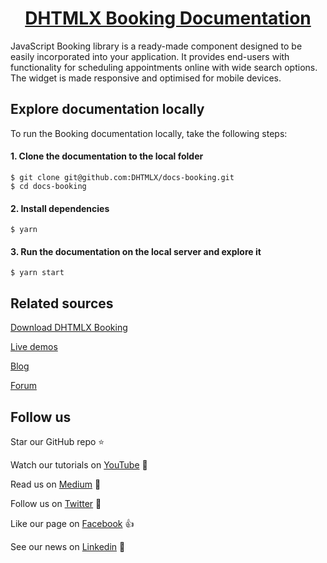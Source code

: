 <h1 align="center"><a href="https://docs.dhtmlx.com/booking/">DHTMLX Booking Documentation</a></h1>

JavaScript Booking library is a ready-made component designed to be easily incorporated into your application. It provides end-users with functionality for scheduling appointments online with wide search options. The widget is made responsive and optimised for mobile devices.

## Explore documentation locally

To run the Booking documentation locally, take the following steps:

#### 1. Clone the documentation to the local folder

```
$ git clone git@github.com:DHTMLX/docs-booking.git
$ cd docs-booking
```

#### 2. Install dependencies

```
$ yarn
```

#### 3. Run the documentation on the local server and explore it

```
$ yarn start
```

## Related sources

[Download DHTMLX Booking](https://dhtmlx.com/docs/products/dhtmlxBooking/)

[Live demos](https://snippet.dhtmlx.com/d7w3jtqz?tag=booking)

[Blog](https://dhtmlx.com/blog/)

[Forum](https://forum.dhtmlx.com/c/widgets/)

## Follow us

Star our GitHub repo :star:

Watch our tutorials on [YouTube](https://www.youtube.com/user/dhtmlx/videos) :eyes:

Read us on [Medium](https://medium.com/@dhtmlx) :newspaper:

Follow us on [Twitter](https://twitter.com/dhtmlx) :feet:

Like our page on [Facebook](https://www.facebook.com/dhtmlx/) :thumbsup:

See our news on [Linkedin](https://www.linkedin.com/groups/3345009/) :mega:
